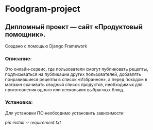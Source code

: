 # Foodgram-project
## Дипломный проект — сайт «Продуктовый помощник».

Создано с помощью Django Framework

### Описание:
Это онлайн-сервис, где пользователи смогут публиковать рецепты, подписываться на публикации других пользователей, добавлять понравившиеся рецепты в список «Избранное», а перед походом в магазин скачивать сводный список продуктов, необходимых для приготовления одного или нескольких выбранных блюд.

### Установка:
Для установки ПО необходимо установить зависимости

*pip install -r requirement.txt*
